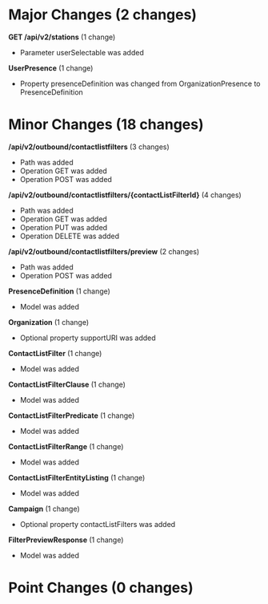 
# Major Changes (2 changes)

**GET /api/v2/stations** (1 change)

* Parameter userSelectable was added

**UserPresence** (1 change)

* Property presenceDefinition was changed from OrganizationPresence to PresenceDefinition


# Minor Changes (18 changes)

**/api/v2/outbound/contactlistfilters** (3 changes)

* Path was added
* Operation GET was added
* Operation POST was added

**/api/v2/outbound/contactlistfilters/{contactListFilterId}** (4 changes)

* Path was added
* Operation GET was added
* Operation PUT was added
* Operation DELETE was added

**/api/v2/outbound/contactlistfilters/preview** (2 changes)

* Path was added
* Operation POST was added

**PresenceDefinition** (1 change)

* Model was added

**Organization** (1 change)

* Optional property supportURI was added

**ContactListFilter** (1 change)

* Model was added

**ContactListFilterClause** (1 change)

* Model was added

**ContactListFilterPredicate** (1 change)

* Model was added

**ContactListFilterRange** (1 change)

* Model was added

**ContactListFilterEntityListing** (1 change)

* Model was added

**Campaign** (1 change)

* Optional property contactListFilters was added

**FilterPreviewResponse** (1 change)

* Model was added


# Point Changes (0 changes)
